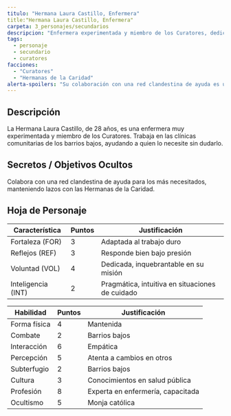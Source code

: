 ```yaml
---
titulo: "Hermana Laura Castillo, Enfermera"
title:"Hermana Laura Castillo, Enfermera"
carpeta: 3_personajes/secundarios
descripcion: "Enfermera experimentada y miembro de los Curatores, dedicada a ayudar en las clínicas comunitarias de los barrios bajos."
tags:
  - personaje
  - secundario
  - curatores
facciones:
  - "Curatores"
  - "Hermanas de la Caridad"
alerta-spoilers: "Su colaboración con una red clandestina de ayuda es un secreto."
---
```


## Descripción

La Hermana Laura Castillo, de 28 años, es una enfermera muy experimentada y miembro de los Curatores. Trabaja en las clínicas comunitarias de los barrios bajos, ayudando a quien lo necesite sin dudarlo.

## Secretos / Objetivos Ocultos

Colabora con una red clandestina de ayuda para los más necesitados, manteniendo lazos con las Hermanas de la Caridad.

## Hoja de Personaje

| **Característica** | **Puntos** | **Justificación** |
| --- | --- | --- |
| Fortaleza (FOR) | 3 | Adaptada al trabajo duro |
| Reflejos (REF) | 3 | Responde bien bajo presión |
| Voluntad (VOL) | 4 | Dedicada, inquebrantable en su misión |
| Inteligencia (INT) | 2 | Pragmática, intuitiva en situaciones de cuidado |

| **Habilidad** | **Puntos** | **Justificación** |
| --- | --- | --- |
| Forma física | 4 | Mantenida |
| Combate | 2 | Barrios bajos |
| Interacción | 6 | Empática |
| Percepción | 5 | Atenta a cambios en otros |
| Subterfugio | 2 | Barrios bajos |
| Cultura | 3 | Conocimientos en salud pública |
| Profesión | 8 | Experta en enfermería, capacitada |
| Ocultismo | 5 | Monja católica |

